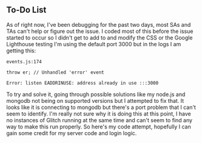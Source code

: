 ## To-Do List

As of right now, I've been debugging for the past two days, most SAs and TAs can't help or figure out the issue.
I coded most of this before the issue started to occur so I didn't get to add to and modify the CSS or the Google Lighthouse testing
I'm using the default port 3000 but in the logs I am getting this:

    events.js:174

    throw er; // Unhandled 'error' event

    Error: listen EADDRINUSE: address already in use :::3000

To try and solve it, going through possible solutions like my node.js and mongodb not being on supported versions but I attempted to fix that.
It looks like it is connecting to mongodb but there's a port problem that I can't seem to identify.
I'm really not sure why it is doing this at this point, I have no instances of Glitch running at the same time and can't seem to find any way to make this run properly.
So here's my code attempt, hopefully I can gain some credit for my server code and login logic.
